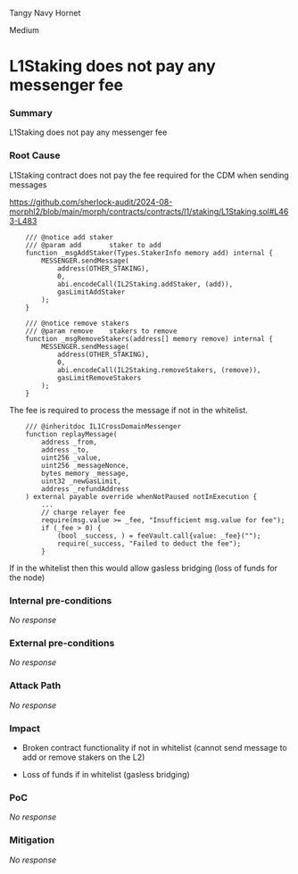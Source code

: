 Tangy Navy Hornet

Medium

# L1Staking does not pay any messenger fee

### Summary

L1Staking does not pay any messenger fee

### Root Cause

L1Staking contract does not pay the fee required for the CDM when sending messages

https://github.com/sherlock-audit/2024-08-morphl2/blob/main/morph/contracts/contracts/l1/staking/L1Staking.sol#L463-L483
```solidity
    /// @notice add staker
    /// @param add       staker to add
    function _msgAddStaker(Types.StakerInfo memory add) internal {
        MESSENGER.sendMessage(
            address(OTHER_STAKING),
            0,
            abi.encodeCall(IL2Staking.addStaker, (add)),
            gasLimitAddStaker
        );
    }

    /// @notice remove stakers
    /// @param remove    stakers to remove
    function _msgRemoveStakers(address[] memory remove) internal {
        MESSENGER.sendMessage(
            address(OTHER_STAKING),
            0,
            abi.encodeCall(IL2Staking.removeStakers, (remove)),
            gasLimitRemoveStakers
        );
    }
```

The fee is required to process the message if not in the whitelist.
```solidity
    /// @inheritdoc IL1CrossDomainMessenger
    function replayMessage(
        address _from,
        address _to,
        uint256 _value,
        uint256 _messageNonce,
        bytes memory _message,
        uint32 _newGasLimit,
        address _refundAddress
    ) external payable override whenNotPaused notInExecution {
        ...
        // charge relayer fee
        require(msg.value >= _fee, "Insufficient msg.value for fee");
        if (_fee > 0) {
            (bool _success, ) = feeVault.call{value: _fee}("");
            require(_success, "Failed to deduct the fee");
        }
```

If in the whitelist then this would allow gasless bridging (loss of funds for the node)

### Internal pre-conditions

_No response_

### External pre-conditions

_No response_

### Attack Path

_No response_

### Impact

- Broken contract functionality if not in whitelist (cannot send message to add or remove stakers on the L2)

- Loss of funds if in whitelist (gasless bridging)

### PoC

_No response_

### Mitigation

_No response_